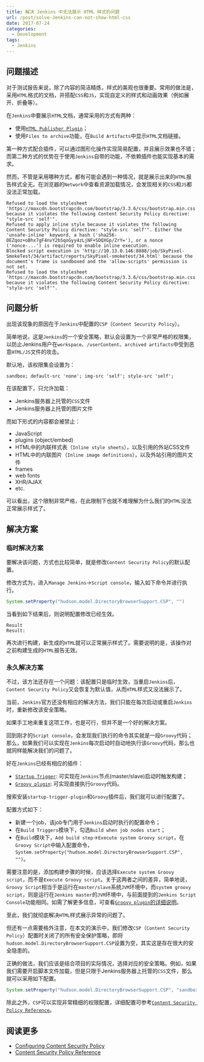 ```yaml
---
title: 解决 Jenkins 中无法展示 HTML 样式的问题
url: /post/solve-Jenkins-can-not-show-html-css
date: 2017-07-24
categories:
  - Development
tags:
  - Jenkins
---
```


## 问题描述

对于测试报告来说，除了内容的简洁精炼，样式的美观也很重要。常用的做法是，采用`HTML`格式的文档，并搭配`CSS`和`JS`，实现自定义的样式和动画效果（例如展开、折叠等）。

在`Jenkins`中要展示`HTML`文档，通常采用的方式有两种：

- 使用[`HTML Publisher Plugin`][HTML-Publisher-Plugin]；
- 使用`Files to archive`功能，在`Build Artifacts`中显示`HTML`文档链接。

第一种方式配合插件，可以通过图形化操作实现简易配置，并且展示效果也不错；而第二种方式的优势在于使用`Jenkins`自带的功能，不依赖插件也能实现基本的需求。

然而，不管是采用哪种方式，都有可能会遇到一种情况，就是展示出来的`HTML`报告样式全无。在浏览器的`Network`中查看资源加载情况，会发现相关的`CSS`和`JS`都没法正常加载。

```text
Refused to load the stylesheet 'https://maxcdn.bootstrapcdn.com/bootstrap/3.3.6/css/bootstrap.min.css' because it violates the following Content Security Policy directive: "style-src 'self'".
Refused to apply inline style because it violates the following Content Security Policy directive: "style-src 'self'". Either the 'unsafe-inline' keyword, a hash ('sha256-0EZqoz+oBhx7gF4nvY2bSqoGyy4zLjNF+SDQXGp/ZrY='), or a nonce ('nonce-...') is required to enable inline execution.
Blocked script execution in 'http://10.13.0.146:8888/job/SkyPixel-SmokeTest/34/artifact/reports/SkyPixel-smoketest/34.html' because the document's frame is sandboxed and the 'allow-scripts' permission is not set.
Refused to load the stylesheet 'https://maxcdn.bootstrapcdn.com/bootstrap/3.3.6/css/bootstrap.min.css' because it violates the following Content Security Policy directive: "style-src 'self'".
```

## 问题分析

出现该现象的原因在于`Jenkins`中配置的`CSP`（`Content Security Policy`）。

简单地说，这是`Jenkins`的一个安全策略，默认会设置为一个非常严格的权限集，以防止Jenkins用户在`workspace`、`/userContent`、`archived artifacts`中受到恶意`HTML/JS`文件的攻击。

默认地，该权限集会设置为：

```text
sandbox; default-src 'none'; img-src 'self'; style-src 'self';
```

在该配置下，只允许加载：

- Jenkins服务器上托管的`CSS`文件
- Jenkins服务器上托管的图片文件

而如下形式的内容都会被禁止：

- JavaScript
- plugins (object/embed)
- HTML中的内联样式表（`Inline style sheets`），以及引用的外站CSS文件
- HTML中的内联图片（`Inline image definitions`），以及外站引用的图片文件
- frames
- web fonts
- XHR/AJAX
- etc.

可以看出，这个限制非常严格，在此限制下也就不难理解为什么我们的`HTML`没法正常展示样式了。

## 解决方案

### 临时解决方案

要解决该问题，方式也比较简单，就是修改`Content Security Policy`的默认配置。

修改方式为，进入`Manage Jenkins`->`Script console`，输入如下命令并进行执行。

```groovy
System.setProperty("hudson.model.DirectoryBrowserSupport.CSP", "")
```

当看到如下结果后，则说明配置修改已经生效。

```text
Result
Result:
```

再次进行构建，新生成的`HTML`就可以正常展示样式了。需要说明的是，该操作对之前构建生成的`HTML`报告无效。

### 永久解决方案

不过，该方法还存在一个问题：该配置只是临时生效，当重启`Jenkins`后，`Content Security Policy`又会恢复为默认值，从而`HTML`样式又没法展示了。

当前，`Jenkins`官方还没有相应的解决方法，我们只能在每次启动或重启`Jenkins`时，重新修改该安全策略。

如果手工地来重复这项工作，也是可行，但并不是一个好的解决方案。

回到刚才的`Script console`，会发现我们执行的命令其实就是一段`Groovy`代码；那么，如果我们可以实现在`Jenkins`每次启动时自动地执行该`Groovy`代码，那么也就同样能解决我们的问题了。

好在`Jenkins`已经有相应的插件：

- [`Startup Trigger`][Startup Trigger]: 可实现在`Jenkins`节点(master/slave)启动时触发构建；
- [`Groovy plugin`][Groovy plugin]: 可实现直接执行`Groovy`代码。

搜索安装`startup-trigger-plugin`和`Groovy`插件后，我们就可以进行配置了。

配置方式如下：

- 新建一个job，该job专门用于`Jenkins`启动时执行的配置命令；
- 在`Build Triggers`模块下，勾选`Build when job nodes start`；
- 在`Build`模块下，`Add build step`->`Execute system Groovy script`，在`Groovy Script`中输入配置命令，`System.setProperty("hudson.model.DirectoryBrowserSupport.CSP", "")`。

需要注意的是，添加构建步骤的时候，应该选择`Execute system Groovy script`，而不是`Execute Groovy script`。关于这两者之间的差异，简单地说，`Groovy Script`相当于是运行在`master/slave`系统`JVM`环境中，而`system groovy script`，则是运行在`Jenkins master`的`JVM`环境中，与前面提到的`Jenkins Script Console`功能相同。如需了解更多信息，可查看[`Groovy plugin`的详细说明][Groovy plugin]。

至此，我们就彻底解决`HTML`样式展示异常的问题了。

但还有一点需要格外注意，在本文的演示中，我们修改`CSP`（`Content Security Policy`）配置时关闭了的所有安全保护策略，即将`hudson.model.DirectoryBrowserSupport.CSP`设置为空，其实这是存在很大的安全隐患的。

正确的做法，我们应该是结合项目的实际情况，选择对应的安全策略。例如，如果我们需要开启脚本文件加载，但是只限于Jenkins服务器上托管的`CSS`文件，那么就可以采用如下配置。

```groovy
System.setProperty("hudson.model.DirectoryBrowserSupport.CSP", "sandbox; style-src 'self';")
```

除此之外，`CSP`可以实现非常精细的权限配置，详细配置可参考[`Content Security Policy Reference`][CSP]。

## 阅读更多

- [Configuring Content Security Policy][Configuring Content Security Policy]
- [Content Security Policy Reference][CSP]

[HTML-Publisher-Plugin]: https://wiki.jenkins.io/display/JENKINS/HTML+Publisher+Plugin
[Startup Trigger]: https://wiki.jenkins.io/display/JENKINS/Startup+Trigger
[Groovy plugin]: https://wiki.jenkins.io/display/JENKINS/Groovy+plugin
[CSP]: https://content-security-policy.com/
[Configuring Content Security Policy]: https://wiki.jenkins.io/display/JENKINS/Configuring+Content+Security+Policy
